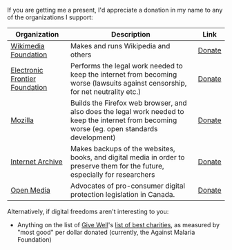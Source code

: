 If you are getting me a present, I'd appreciate a donation in my name to any of the organizations I support:

| Organization | Description | Link |
|---------------------------------------------------------------------------|-----------------------------------------------------------------------------------------------------------------------------------------------|-------------------------------------------------------------|
| [Wikimedia Foundation](https://wikimediafoundation.org/wiki/Our_projects) | Makes and runs Wikipedia and others | [Donate](https://wikimediafoundation.org/wiki/Ways_to_Give) |
| [Electronic Frontier Foundation](https://www.eff.org/work) | Performs the legal work needed to keep the internet from becoming worse (lawsuits against censorship, for net neutrality etc.) | [Donate](https://supporters.eff.org/donate) |
| [Mozilla](https://www.mozilla.org/en-US/) | Builds the Firefox web browser, and also does the legal work needed to keep the internet from becoming worse (eg. open standards development) | [Donate](https://donate.mozilla.org/en-US/) |
| [Internet Archive](https://archive.org/index.php) | Makes backups of the websites, books, and digital media in order to preserve them for the future, especially for researchers | [Donate](https://archive.org/donate/) |
| [Open Media](https://openmedia.org/) | Advocates of pro-consumer digital protection legislation in Canada. | [Donate](https://openmedia.org/) |

Alternatively, if digital freedoms aren't interesting to you:

* Anything on the list of [Give Well](https://www.givewell.org)'s [list of best charities](https://www.givewell.org/charities/top-charities), as measured by "most good" per dollar donated (currently, the Against Malaria Foundation)
